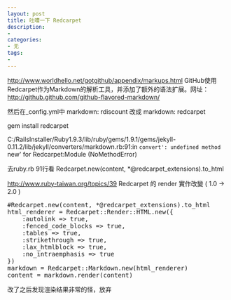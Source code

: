 ```yaml
---
layout: post
title: 吐嘈一下 Redcarpet
description:
- 
categories:
- 无 
tags:
- 
---
```

http://www.worldhello.net/gotgithub/appendix/markups.html
GitHub使用Redcarpet作为Markdown的解析工具，并添加了额外的语法扩展。网址：http://github.github.com/github-flavored-markdown/

然后在_config.yml中
markdown: rdiscount
改成
markdown: redcarpet

gem install  redcarpet


C:/RailsInstaller/Ruby1.9.3/lib/ruby/gems/1.9.1/gems/jekyll-0.11.2/lib/jekyll/converters/markdown.rb:91:in `convert': undefined method `new' for Redcarpet:Module (NoMethodError)

去ruby.rb 91行看
       Redcarpet.new(content, *@redcarpet_extensions).to_html


http://www.ruby-taiwan.org/topics/39
Redcarpet 的 render 實作改變 ( 1.0 -> 2.0 )

<pre class="prettyprint">
#Redcarpet.new(content, *@redcarpet_extensions).to_html
html_renderer = Redcarpet::Render::HTML.new({
	:autolink => true,
	:fenced_code_blocks => true, 
	:tables => true,
	:strikethrough => true,
	:lax_htmlblock => true,
	:no_intraemphasis => true
})
markdown = Redcarpet::Markdown.new(html_renderer)
content = markdown.render(content)
</pre>
改了之后发现渲染结果非常的怪，放弃

